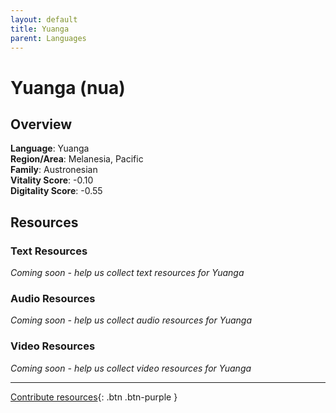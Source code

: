 ```yaml
---
layout: default
title: Yuanga
parent: Languages
---
```


# Yuanga (nua)

## Overview

**Language**: Yuanga  
**Region/Area**: Melanesia, Pacific  
**Family**: Austronesian  
**Vitality Score**: -0.10  
**Digitality Score**: -0.55  

## Resources

### Text Resources
*Coming soon - help us collect text resources for Yuanga*

### Audio Resources
*Coming soon - help us collect audio resources for Yuanga*

### Video Resources
*Coming soon - help us collect video resources for Yuanga*

---

[Contribute resources](https://fairtrain.github.io/){: .btn .btn-purple }
